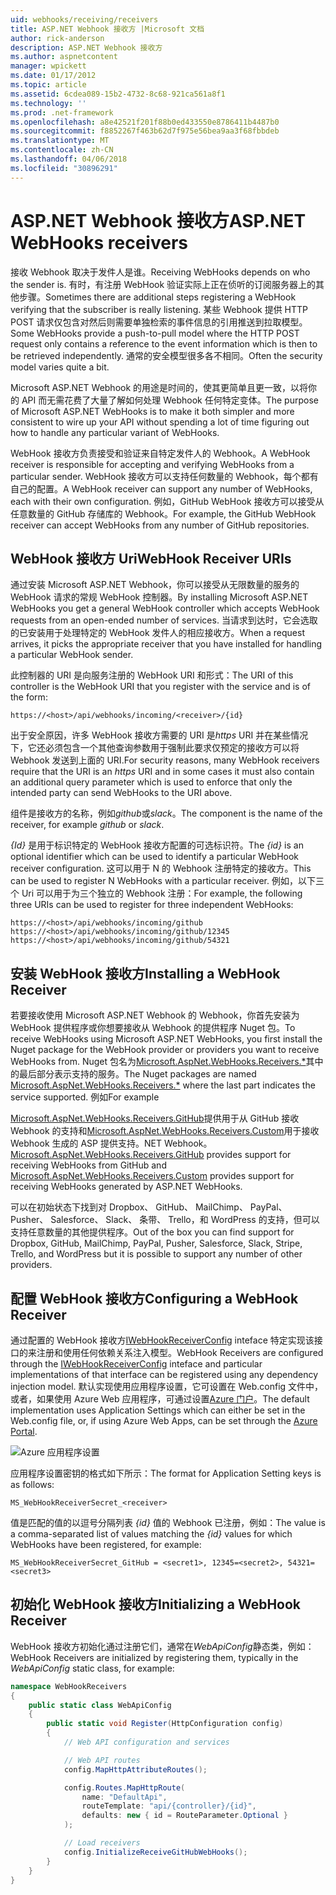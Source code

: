```yaml
---
uid: webhooks/receiving/receivers
title: ASP.NET Webhook 接收方 |Microsoft 文档
author: rick-anderson
description: ASP.NET Webhook 接收方
ms.author: aspnetcontent
manager: wpickett
ms.date: 01/17/2012
ms.topic: article
ms.assetid: 6cdea089-15b2-4732-8c68-921ca561a8f1
ms.technology: ''
ms.prod: .net-framework
ms.openlocfilehash: a8e42521f201f88b0ed433550e8786411b4487b0
ms.sourcegitcommit: f8852267f463b62d7f975e56bea9aa3f68fbbdeb
ms.translationtype: MT
ms.contentlocale: zh-CN
ms.lasthandoff: 04/06/2018
ms.locfileid: "30896291"
---
```

# <a name="aspnet-webhooks-receivers"></a><span data-ttu-id="951d6-103">ASP.NET Webhook 接收方</span><span class="sxs-lookup"><span data-stu-id="951d6-103">ASP.NET WebHooks receivers</span></span>

<span data-ttu-id="951d6-104">接收 Webhook 取决于发件人是谁。</span><span class="sxs-lookup"><span data-stu-id="951d6-104">Receiving WebHooks depends on who the sender is.</span></span> <span data-ttu-id="951d6-105">有时，有注册 WebHook 验证实际上正在侦听的订阅服务器上的其他步骤。</span><span class="sxs-lookup"><span data-stu-id="951d6-105">Sometimes there are additional steps registering a WebHook verifying that the subscriber is really listening.</span></span> <span data-ttu-id="951d6-106">某些 Webhook 提供 HTTP POST 请求仅包含对然后则需要单独检索的事件信息的引用推送到拉取模型。</span><span class="sxs-lookup"><span data-stu-id="951d6-106">Some WebHooks provide a push-to-pull model where the HTTP POST request only contains a reference to the event information which is then to be retrieved independently.</span></span> <span data-ttu-id="951d6-107">通常的安全模型很多各不相同。</span><span class="sxs-lookup"><span data-stu-id="951d6-107">Often the security model varies quite a bit.</span></span>

<span data-ttu-id="951d6-108">Microsoft ASP.NET Webhook 的用途是时间的，使其更简单且更一致，以将你的 API 而无需花费了大量了解如何处理 Webhook 任何特定变体。</span><span class="sxs-lookup"><span data-stu-id="951d6-108">The purpose of Microsoft ASP.NET WebHooks is to make it both simpler and more consistent to wire up your API without spending a lot of time figuring out how to handle any particular variant of WebHooks.</span></span>

<span data-ttu-id="951d6-109">WebHook 接收方负责接受和验证来自特定发件人的 Webhook。</span><span class="sxs-lookup"><span data-stu-id="951d6-109">A WebHook receiver is responsible for accepting and verifying WebHooks from a particular sender.</span></span> <span data-ttu-id="951d6-110">WebHook 接收方可以支持任何数量的 Webhook，每个都有自己的配置。</span><span class="sxs-lookup"><span data-stu-id="951d6-110">A WebHook receiver can support any number of WebHooks, each with their own configuration.</span></span> <span data-ttu-id="951d6-111">例如，GitHub WebHook 接收方可以接受从任意数量的 GitHub 存储库的 Webhook。</span><span class="sxs-lookup"><span data-stu-id="951d6-111">For example, the GitHub WebHook receiver can accept WebHooks from any number of GitHub repositories.</span></span>

## <a name="webhook-receiver-uris"></a><span data-ttu-id="951d6-112">WebHook 接收方 Uri</span><span class="sxs-lookup"><span data-stu-id="951d6-112">WebHook Receiver URIs</span></span>

<span data-ttu-id="951d6-113">通过安装 Microsoft ASP.NET Webhook，你可以接受从无限数量的服务的 WebHook 请求的常规 WebHook 控制器。</span><span class="sxs-lookup"><span data-stu-id="951d6-113">By installing Microsoft ASP.NET WebHooks you get a general WebHook controller which accepts WebHook requests from an open-ended number of services.</span></span> <span data-ttu-id="951d6-114">当请求到达时，它会选取的已安装用于处理特定的 WebHook 发件人的相应接收方。</span><span class="sxs-lookup"><span data-stu-id="951d6-114">When a request arrives, it picks the appropriate receiver that you have installed for handling a particular WebHook sender.</span></span>

<span data-ttu-id="951d6-115">此控制器的 URI 是向服务注册的 WebHook URI 和形式：</span><span class="sxs-lookup"><span data-stu-id="951d6-115">The URI of this controller is the WebHook URI that you register with the service and is of the form:</span></span>

```
https://<host>/api/webhooks/incoming/<receiver>/{id}
```

<span data-ttu-id="951d6-116">出于安全原因，许多 WebHook 接收方需要的 URI 是*https* URI 并在某些情况下，它还必须包含一个其他查询参数用于强制此要求仅预定的接收方可以将 Webhook 发送到上面的 URI.</span><span class="sxs-lookup"><span data-stu-id="951d6-116">For security reasons, many WebHook receivers require that the URI is an *https* URI and in some cases it must also contain an additional query parameter which is used to enforce that only the intended party can send WebHooks to the URI above.</span></span>

<span data-ttu-id="951d6-117"><em> <receiver> </em>组件是接收方的名称，例如<em>github</em>或<em>slack</em>。</span><span class="sxs-lookup"><span data-stu-id="951d6-117">The <em><receiver></em> component is the name of the receiver, for example <em>github</em> or <em>slack</em>.</span></span>

<span data-ttu-id="951d6-118">*{Id}* 是用于标识特定的 WebHook 接收方配置的可选标识符。</span><span class="sxs-lookup"><span data-stu-id="951d6-118">The *{id}* is an optional identifier which can be used to identify a particular WebHook receiver configuration.</span></span> <span data-ttu-id="951d6-119">这可以用于 N 的 Webhook 注册特定的接收方。</span><span class="sxs-lookup"><span data-stu-id="951d6-119">This can be used to register N WebHooks with a particular receiver.</span></span> <span data-ttu-id="951d6-120">例如，以下三个 Uri 可以用于为三个独立的 Webhook 注册：</span><span class="sxs-lookup"><span data-stu-id="951d6-120">For example, the following three URIs can be used to register for three independent WebHooks:</span></span>

```
https://<host>/api/webhooks/incoming/github
https://<host>/api/webhooks/incoming/github/12345
https://<host>/api/webhooks/incoming/github/54321
```

## <a name="installing-a-webhook-receiver"></a><span data-ttu-id="951d6-121">安装 WebHook 接收方</span><span class="sxs-lookup"><span data-stu-id="951d6-121">Installing a WebHook Receiver</span></span>

<span data-ttu-id="951d6-122">若要接收使用 Microsoft ASP.NET Webhook 的 Webhook，你首先安装为 WebHook 提供程序或你想要接收从 Webhook 的提供程序 Nuget 包。</span><span class="sxs-lookup"><span data-stu-id="951d6-122">To receive WebHooks using Microsoft ASP.NET WebHooks, you first install the Nuget package for the WebHook provider or providers you want to receive WebHooks from.</span></span> <span data-ttu-id="951d6-123">Nuget 包名为[Microsoft.AspNet.WebHooks.Receivers.\*](https://www.nuget.org/packages?q=Microsoft.AspNet.WebHooks.Receivers)其中的最后部分表示支持的服务。</span><span class="sxs-lookup"><span data-stu-id="951d6-123">The Nuget packages are named [Microsoft.AspNet.WebHooks.Receivers.\*](https://www.nuget.org/packages?q=Microsoft.AspNet.WebHooks.Receivers) where the last part indicates the service supported.</span></span> <span data-ttu-id="951d6-124">例如</span><span class="sxs-lookup"><span data-stu-id="951d6-124">For example</span></span>

<span data-ttu-id="951d6-125">[Microsoft.AspNet.WebHooks.Receivers.GitHub](https://www.nuget.org/packages?q=Microsoft.AspNet.WebHooks.Receivers.GitHub)提供用于从 GitHub 接收 Webhook 的支持和[Microsoft.AspNet.WebHooks.Receivers.Custom](https://www.nuget.org/packages?q=Microsoft.AspNet.WebHooks.Receivers.Custom)用于接收 Webhook 生成的 ASP 提供支持。NET Webhook。</span><span class="sxs-lookup"><span data-stu-id="951d6-125">[Microsoft.AspNet.WebHooks.Receivers.GitHub](https://www.nuget.org/packages?q=Microsoft.AspNet.WebHooks.Receivers.GitHub) provides support for receiving WebHooks from GitHub and [Microsoft.AspNet.WebHooks.Receivers.Custom](https://www.nuget.org/packages?q=Microsoft.AspNet.WebHooks.Receivers.Custom) provides support for receiving WebHooks generated by ASP.NET WebHooks.</span></span>

<span data-ttu-id="951d6-126">可以在初始状态下找到对 Dropbox、 GitHub、 MailChimp、 PayPal、 Pusher、 Salesforce、 Slack、 条带、 Trello，和 WordPress 的支持，但可以支持任意数量的其他提供程序。</span><span class="sxs-lookup"><span data-stu-id="951d6-126">Out of the box you can find support for Dropbox, GitHub, MailChimp, PayPal, Pusher, Salesforce, Slack, Stripe, Trello, and WordPress but it is possible to support any number of other providers.</span></span>

## <a name="configuring-a-webhook-receiver"></a><span data-ttu-id="951d6-127">配置 WebHook 接收方</span><span class="sxs-lookup"><span data-stu-id="951d6-127">Configuring a WebHook Receiver</span></span>

<span data-ttu-id="951d6-128">通过配置的 WebHook 接收方[IWebHookReceiverConfig](https://github.com/aspnet/WebHooks/blob/master/src/Microsoft.AspNet.WebHooks.Receivers/WebHooks/IWebHookReceiverConfig.cs) inteface 特定实现该接口的来注册和使用任何依赖关系注入模型。</span><span class="sxs-lookup"><span data-stu-id="951d6-128">WebHook Receivers are configured through the [IWebHookReceiverConfig](https://github.com/aspnet/WebHooks/blob/master/src/Microsoft.AspNet.WebHooks.Receivers/WebHooks/IWebHookReceiverConfig.cs) inteface and particular implementations of that interface can be registered using any dependency injection model.</span></span> <span data-ttu-id="951d6-129">默认实现使用应用程序设置，它可设置在 Web.config 文件中，或者，如果使用 Azure Web 应用程序，可通过设置[Azure 门户](https://portal.azure.com/)。</span><span class="sxs-lookup"><span data-stu-id="951d6-129">The default implementation uses Application Settings which can either be set in the Web.config file, or, if using Azure Web Apps, can be set through the [Azure Portal](https://portal.azure.com/).</span></span>

![Azure 应用程序设置](_static/AzureAppSettings.png)

<span data-ttu-id="951d6-131">应用程序设置密钥的格式如下所示：</span><span class="sxs-lookup"><span data-stu-id="951d6-131">The format for Application Setting keys is as follows:</span></span>

```
MS_WebHookReceiverSecret_<receiver>
```

<span data-ttu-id="951d6-132">值是匹配的值的以逗号分隔列表 *{id}* 值的 Webhook 已注册，例如：</span><span class="sxs-lookup"><span data-stu-id="951d6-132">The value is a comma-separated list of values matching the *{id}* values for which WebHooks have been registered, for example:</span></span>

```
MS_WebHookReceiverSecret_GitHub = <secret1>, 12345=<secret2>, 54321=<secret3>
```

## <a name="initializing-a-webhook-receiver"></a><span data-ttu-id="951d6-133">初始化 WebHook 接收方</span><span class="sxs-lookup"><span data-stu-id="951d6-133">Initializing a WebHook Receiver</span></span>

<span data-ttu-id="951d6-134">WebHook 接收方初始化通过注册它们，通常在*WebApiConfig*静态类，例如：</span><span class="sxs-lookup"><span data-stu-id="951d6-134">WebHook Receivers are initialized by registering them, typically in the *WebApiConfig* static class, for example:</span></span>

```csharp
namespace WebHookReceivers
{
    public static class WebApiConfig
    {
        public static void Register(HttpConfiguration config)
        {
            // Web API configuration and services

            // Web API routes
            config.MapHttpAttributeRoutes();

            config.Routes.MapHttpRoute(
                name: "DefaultApi",
                routeTemplate: "api/{controller}/{id}",
                defaults: new { id = RouteParameter.Optional }
            );

            // Load receivers
            config.InitializeReceiveGitHubWebHooks();
        }
    }
}
```

